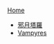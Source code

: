 <!-- tarot/_sidebar -->

[Home](/README)

* [邪月塔羅](tarot/20220724160944.md)
* [Vampyres](tarot/VampyresBook.md)

